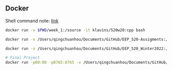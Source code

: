 

## Docker

Shell command note: [link](../../Terminal/Terminal_Note.md)

```bash
docker run -v $PWD/week_1:/source -it klavins/520w20:cpp bash

docker run -v /Users/qingchuanhou/Documents/GitHub/EEP_520-Assigments:/source -it klavins/520w20:cpp bash

docker run -v /Users/qingchuanhou/Documents/GitHub/EEP_520_Winter2022:/source -it klavins/520w20:cpp bash

# Final Project
docker run -p80:80 -p8765:8765 -v /Users/qingchuanhou/Documents/GitHub/EEP_520-Assigments/Final_Project:/source -it klavins/enviro:v1.6 bash
```